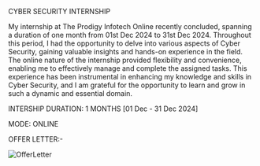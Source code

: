 CYBER SECURITY INTERNSHIP

My internship at The Prodigy Infotech Online recently concluded, spanning a duration of one month from 01st Dec 2024 to 31st Dec 2024. Throughout this period, I had the opportunity to delve into various aspects of Cyber Security, gaining valuable insights and hands-on experience in the field. The online nature of the internship provided flexibility and convenience, enabling me to effectively manage and complete the assigned tasks. This experience has been instrumental in enhancing my knowledge and skills in Cyber Security, and I am grateful for the opportunity to learn and grow in such a dynamic and essential domain.

INTERSHIP DURATION: 1 MONTHS [01 Dec - 31 Dec 2024]

MODE: ONLINE

OFFER LETTER:-


![OfferLetter](https://github.com/user-attachments/assets/f7ec76d1-0ceb-4294-8eb1-569cb4116faa)

